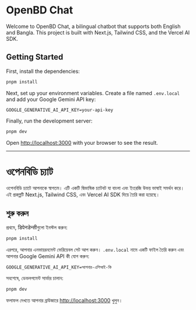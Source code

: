 # OpenBD Chat

Welcome to OpenBD Chat, a bilingual chatbot that supports both English and Bangla. This project is built with Next.js, Tailwind CSS, and the Vercel AI SDK.

## Getting Started

First, install the dependencies:

```bash
pnpm install
```

Next, set up your environment variables. Create a file named `.env.local` and add your Google Gemini API key:

```
GOOGLE_GENERATIVE_AI_API_KEY=your-api-key
```

Finally, run the development server:

```bash
pnpm dev
```

Open [http://localhost:3000](http://localhost:3000) with your browser to see the result.

---

# ওপেনবিডি চ্যাট

ওপেনবিডি চ্যাটে আপনাকে স্বাগতম। এটি একটি দ্বিভাষিক চ্যাটবট যা বাংলা এবং ইংরেজি উভয় ভাষাই সমর্থন করে। এই প্রকল্পটি Next.js, Tailwind CSS, এবং Vercel AI SDK দিয়ে তৈরি করা হয়েছে।

## শুরু করুন

প্রথমে, डिपेनडेन्सीগুলো ইনস্টল করুন:

```bash
pnpm install
```

এরপরে, আপনার এনভায়রনমেন্ট ভেরিয়েবল সেট আপ করুন। `.env.local` নামে একটি ফাইল তৈরি করুন এবং আপনার Google Gemini API কী যোগ করুন:

```
GOOGLE_GENERATIVE_AI_API_KEY=আপনার-এপিআই-কি
```

সবশেষে, ডেভলপমেন্ট সার্ভার চালান:

```bash
pnpm dev
```

ফলাফল দেখতে আপনার ব্রাউজারে [http://localhost:3000](http://localhost:3000) খুলুন।